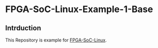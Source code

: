 FPGA-SoC-Linux-Example-1-Base
=============================

## Intrduction

This Repository is example for [FPGA-SoC-Linux](https://github.com/ikwzm/FPGA-SoC-Linux.git).


